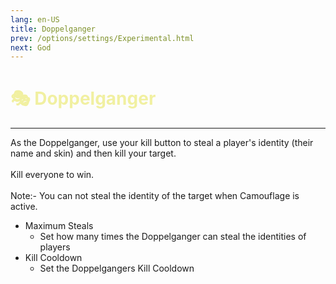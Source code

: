 ```yaml
---
lang: en-US
title: Doppelganger
prev: /options/settings/Experimental.html
next: God
---
```


# <font color=#f1f0a1>🎭 <b>Doppelganger</b></font> <Badge text="Neutral" type="tip" vertical="middle"/>
---

As the Doppelganger, use your kill button to steal a player's identity (their name and skin) and then kill your target.<br><br>
Kill everyone to win.<br><br>
Note:- You can not steal the identity of the target when Camouflage is active.
* Maximum Steals
  * Set how many times the Doppelganger can steal the identities of players
* Kill Cooldown
  * Set the Doppelgangers Kill Cooldown